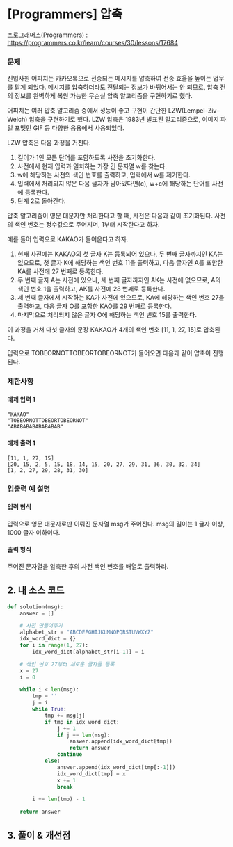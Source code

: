 # [Programmers] 압축

프로그래머스(Programmers) :  https://programmers.co.kr/learn/courses/30/lessons/17684

### 문제

신입사원 어피치는 카카오톡으로 전송되는 메시지를 압축하여 전송 효율을 높이는 업무를 맡게 되었다. 메시지를 압축하더라도 전달되는 정보가 바뀌어서는 안 되므로, 압축 전의 정보를 완벽하게 복원 가능한 무손실 압축 알고리즘을 구현하기로 했다.

어피치는 여러 압축 알고리즘 중에서 성능이 좋고 구현이 간단한 LZW(Lempel–Ziv–Welch) 압축을 구현하기로 했다. LZW 압축은 1983년 발표된 알고리즘으로, 이미지 파일 포맷인 GIF 등 다양한 응용에서 사용되었다.

LZW 압축은 다음 과정을 거친다.

1. 길이가 1인 모든 단어를 포함하도록 사전을 초기화한다.
2. 사전에서 현재 입력과 일치하는 가장 긴 문자열 w를 찾는다.
3. w에 해당하는 사전의 색인 번호를 출력하고, 입력에서 w를 제거한다.
4. 입력에서 처리되지 않은 다음 글자가 남아있다면(c), w+c에 해당하는 단어를 사전에 등록한다.
5. 단계 2로 돌아간다.

압축 알고리즘이 영문 대문자만 처리한다고 할 때, 사전은 다음과 같이 초기화된다. 사전의 색인 번호는 정수값으로 주어지며, 1부터 시작한다고 하자.

예를 들어 입력으로 KAKAO가 들어온다고 하자.

1. 현재 사전에는 KAKAO의 첫 글자 K는 등록되어 있으나, 두 번째 글자까지인 KA는 없으므로, 첫 글자 K에 해당하는 색인 번호 11을 출력하고, 다음 글자인 A를 포함한 KA를 사전에 27 번째로 등록한다.
2. 두 번째 글자 A는 사전에 있으나, 세 번째 글자까지인 AK는 사전에 없으므로, A의 색인 번호 1을 출력하고, AK를 사전에 28 번째로 등록한다.
3. 세 번째 글자에서 시작하는 KA가 사전에 있으므로, KA에 해당하는 색인 번호 27을 출력하고, 다음 글자 O를 포함한 KAO를 29 번째로 등록한다.
4. 마지막으로 처리되지 않은 글자 O에 해당하는 색인 번호 15를 출력한다.

이 과정을 거쳐 다섯 글자의 문장 KAKAO가 4개의 색인 번호 [11, 1, 27, 15]로 압축된다.

입력으로 TOBEORNOTTOBEORTOBEORNOT가 들어오면 다음과 같이 압축이 진행된다.



### 제한사항


#### 예제 입력 1

```  
"KAKAO"
"TOBEORNOTTOBEORTOBEORNOT"
"ABABABABABABABAB"
```  

#### 예제 출력 1

```  
[11, 1, 27, 15]
[20, 15, 2, 5, 15, 18, 14, 15, 20, 27, 29, 31, 36, 30, 32, 34]
[1, 2, 27, 29, 28, 31, 30]
```  

### 입출력 예 설명

#### 입력 형식

입력으로 영문 대문자로만 이뤄진 문자열 msg가 주어진다. msg의 길이는 1 글자 이상, 1000 글자 이하이다.

#### 출력 형식

주어진 문자열을 압축한 후의 사전 색인 번호를 배열로 출력하라.

## 2. 내 소스 코드

```python  
def solution(msg):
    answer = []

    # 사전 만들어주기
    alphabet_str = "ABCDEFGHIJKLMNOPQRSTUVWXYZ"
    idx_word_dict = {}
    for i in range(1, 27):
        idx_word_dict[alphabet_str[i-1]] = i

    # 색인 번호 27부터 새로운 글자들 등록
    x = 27
    i = 0

    while i < len(msg):
        tmp = ''
        j = i
        while True:
            tmp += msg[j]
            if tmp in idx_word_dict:
                j += 1
                if j == len(msg):
                    answer.append(idx_word_dict[tmp])
                    return answer
                continue
            else:
                answer.append(idx_word_dict[tmp[:-1]])
                idx_word_dict[tmp] = x
                x += 1
                break

        i += len(tmp) - 1

    return answer
```  



## 3. 풀이 & 개선점
